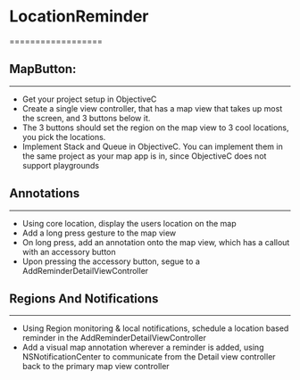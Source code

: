 # LocationReminder
==================

## MapButton:
------------
* Get your project setup in ObjectiveC
* Create a single view controller, that has a map view that takes up most the screen, and 3 buttons below it.
* The 3 buttons should set the region on the map view to 3 cool locations, you pick the locations.
* Implement Stack and Queue in ObjectiveC. You can implement them in the same project as your map app is in, since ObjectiveC
does not support playgrounds

## Annotations
--------------
* Using core location, display the users location on the map
* Add a long press gesture to the map view
* On long press, add an annotation onto the map view, which has a callout with an accessory button
* Upon pressing the accessory button, segue to a AddReminderDetailViewController

## Regions And Notifications
----------------------------
* Using Region monitoring & local notifications, schedule a location based reminder in the AddReminderDetailViewController
* Add a visual map annotation wherever a reminder is added, using NSNotificationCenter to communicate from the Detail view controller back to the primary map view controller
